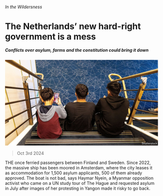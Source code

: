 ###### In the Wildersness

# The Netherlands’ new hard-right government is a mess 

##### Conflicts over asylum, farms and the constitution could bring it down 

![image](images/20241005_EUP502.jpg) 

> Oct 3rd 2024 

THE  once ferried passengers between Finland and Sweden. Since 2022, the massive ship has been moored in Amsterdam, where the city leases it as accommodation for 1,500 asylum applicants, 500 of them already approved. The boat is not bad, says Haymar Nyein, a Myanmar opposition activist who came on a UN study tour of The Hague and requested asylum in July after images of her protesting in Yangon made it risky to go back. 

